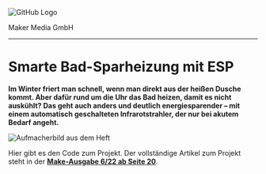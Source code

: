 ![GitHub Logo](http://www.heise.de/make/icons/make_logo.png)

Maker Media GmbH

***

# Smarte Bad-Sparheizung mit ESP

**Im Winter friert man schnell, wenn man direkt aus der heißen Dusche kommt. Aber dafür rund um die Uhr das Bad heizen, damit es nicht auskühlt? Das geht auch anders und deutlich energiesparender – mit einem automatisch geschalteten Infrarotstrahler, der nur bei akutem Bedarf angeht.**

![Aufmacherbild aus dem Heft](./doc/Aufmacher.JPG)

Hier gibt es den Code zum Projekt. Der vollständige Artikel zum Projekt steht in der **[Make-Ausgabe 6/22 ab Seite 20](https://www.heise.de/select/make/2022/6/2227307254617784094)**.
